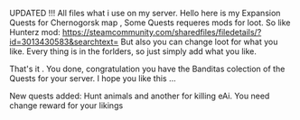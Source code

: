 UPDATED !!!
All files what i use on my server.
Hello here is my Expansion Quests for Chernogorsk map , 
Some Quests requeres mods for loot. So like Hunterz mod: 
https://steamcommunity.com/sharedfiles/filedetails/?id=3013430583&searchtext= 
But also you can change loot for what you like.
Every thing is in the forlders, so just simply add what you like.

That's it .  You done, congratulation you have the Banditas colection of the Quests for your server.
I hope you like this ...

New quests added: Hunt animals and another for killing eAi. You need change reward for your likings
